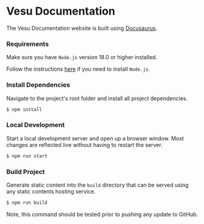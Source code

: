 # Vesu Documentation

The Vesu Documentation website is built using [Docusaurus](https://docusaurus.io/).

### Requirements

Make sure you have `Node.js` version 18.0 or higher installed. 

Follow the instructions [here](https://nodejs.org/en/download/package-manager) if you need to install `Node.js`.

### Install Dependencies

Navigate to the project's root folder and install all project dependencies.

```bash
$ npm install
```

### Local Development

Start a local development server and open up a browser window. Most changes are reflected live without having to restart the server.

```bash
$ npm run start
```

### Build Project

Generate static content into the `build` directory that can be served using any static contents hosting service.

```bash
$ npm run build
```

Note, this command should be tested prior to pushing any update to GitHub.
